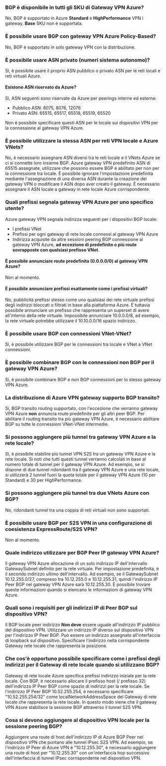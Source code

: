 ### <a name="is-bgp-supported-on-all-azure-vpn-gateway-skus"></a>BGP è disponibile in tutti gli SKU di Gateway VPN Azure?

No, BGP è supportato in Azure **Standard** e **HighPerformance** VPN i gateway. **Base** SKU non è supportata.

### <a name="can-i-use-bgp-with-azure-policy-based-vpn-gateways"></a>È possibile usare BGP con gateway VPN Azure Policy-Based?

No, BGP è supportato in solo gateway VPN con la distribuzione.

### <a name="can-i-use-private-asns-autonomous-system-numbers"></a>È possibile usare ASN privato (numeri sistema autonomo)?

Sì, è possibile usare il proprio ASN pubblico o privato ASN per le reti locali e reti virtuali Azure.

#### <a name="are-there-asns-reserved-by-azure"></a>Esistono ASN riservato da Azure?

Sì, ASN seguenti sono riservate da Azure per peerings interne ed esterne:

- Pubblico ASN: 8075, 8076, 12076
- Privato ASN: 65515, 65517, 65518, 65519, 65520

Non è possibile specificare questi ASN per le locale sui dispositivi VPN per la connessione al gateway VPN Azure.

### <a name="can-i-use-the-same-asn-for-both-on-premises-vpn-networks-and-azure-vnets"></a>È possibile utilizzare la stessa ASN per reti VPN locale e Azure VNets?

No, è necessario assegnare ASN diversi tra le reti locale e il VNets Azure se ci si connette loro insieme BGP. Azure gateway VPN predefinito ASN di 65515 assegnate, utilizzare che possono essere BGP è abilitato per non per la connessione tra locale. È possibile ignorare l'impostazione predefinita mediante l'assegnazione di una diversa ASN durante la creazione dei gateway VPN o modificare il ASN dopo aver creato il gateway. È necessario assegnare il ASN locale a gateway in rete locale Azure corrispondente.

### <a name="what-address-prefixes-will-azure-vpn-gateways-advertise-to-me"></a>Quali prefissi segnala gateway VPN Azure per uno specifico utente?

Azure gateway VPN segnala indirizza seguenti per i dispositivi BGP locale:

- I prefissi VNet
- Prefissi per ogni gateway di rete locale connessi al gateway VPN Azure
- Indirizza acquisite da altre sessioni peering BGP connessione al gateway VPN Azure, **ad eccezione di predefinito o più route sovrapposte con qualsiasi prefisso VNet**.

#### <a name="can-i-advertise-default-route-00000-to-azure-vpn-gateways"></a>È possibile annunciare route predefinita (0.0.0.0/0) al gateway VPN Azure?

Non al momento.

#### <a name="can-i-advertise-the-exact-prefixes-as-my-virtual-network-prefixes"></a>È possibile annunciare prefissi esattamente come i prefissi virtuali?

No, pubblicità prefissi stesso come uno qualsiasi dei rete virtuale prefissi degli indirizzi bloccati o filtrati in base alla piattaforma Azure. È tuttavia possibile annunciare un prefisso che rappresenta un superset di avere all'interno della rete virtuale. Impossibile annunciare 10.0.0.0/8, ad esempio, la rete virtuale potrebbe utilizzare il 10.10.0.0/16 spazio indirizzo.

### <a name="can-i-use-bgp-with-my-vnet-to-vnet-connections"></a>È possibile usare BGP con connessioni VNet-VNet?

Sì, è possibile utilizzare BGP per le connessioni tra locale e VNet a VNet connessioni.

### <a name="can-i-mix-bgp-with-non-bgp-connections-for-my-azure-vpn-gateways"></a>È possibile combinare BGP con le connessioni non BGP per il gateway VPN Azure?

Sì, è possibile combinare BGP e non BGP connessioni per lo stesso gateway VPN Azure.

### <a name="does-azure-vpn-gateway-support-bgp-transit-routing"></a>La distribuzione di Azure VPN gateway supporto BGP transito?

Sì, BGP transito routing supportato, con l'eccezione che verranno gateway VPN Azure **non** annuncia route predefinite per gli altri peer BGP. Per abilitare il routing transito tra più gateway VPN Azure, è necessario abilitare BGP su tutte le connessioni VNet-VNet intermedie.

### <a name="can-i-have-more-than-one-tunnels-between-azure-vpn-gateway-and-my-on-premises-network"></a>Si possono aggiungere più tunnel tra gateway VPN Azure e la rete locale?

Sì, è possibile stabilire più tunnel VPN S2S tra un gateway VPN Azure e la rete locale. Si noti che tutti questi tunnel verranno calcolati in base al numero totale di tunnel per il gateway VPN Azure. Ad esempio, se si dispone di due tunnel ridondanti tra il gateway VPN Azure e una rete locale, si utilizzerà 2 tunnel fuori la quota totale per il gateway VPN Azure (10 per Standard) e 30 per HighPerformance.

### <a name="can-i-have-multiple-tunnels-between-two-azure-vnets-with-bgp"></a>Si possono aggiungere più tunnel tra due VNets Azure con BGP?

No, ridondanti tunnel tra una coppia di reti virtuali non sono supportati.

### <a name="can-i-use-bgp-for-s2s-vpn-in-an-expressroutes2s-vpn-co-existence-configuration"></a>È possibile usare BGP per S2S VPN in una configurazione di coesistenza ExpressRoute/S2S VPN?

Non al momento.

### <a name="what-address-does-azure-vpn-gateway-use-for-bgp-peer-ip"></a>Quale indirizzo utilizzare per BGP Peer IP gateway VPN Azure?

Il gateway VPN Azure allocazione di un solo indirizzo IP dell'intervallo GatewaySubnet definito per la rete virtuale. Per impostazione predefinita, è il secondo indirizzo ultimo dell'intervallo. Ad esempio, se il GatewaySubnet 10.12.255.0/27, compreso tra 10.12.255.0 e 10.12.255.31, quindi l'indirizzo IP Peer BGP nel gateway VPN Azure sarà 10.12.255.30. È possibile trovare queste informazioni quando si elencano le informazioni di gateway VPN Azure.

### <a name="what-are-the-requirements-for-the-bgp-peer-ip-addresses-on-my-vpn-device"></a>Quali sono i requisiti per gli indirizzi IP di Peer BGP sul dispositivo VPN?

Il BGP locale peer indirizzo **Non deve** essere uguale all'indirizzo IP pubblico del dispositivo VPN. Utilizzare un indirizzo IP diverso sul dispositivo VPN per l'indirizzo IP Peer BGP. Può essere un indirizzo assegnato all'interfaccia di loopback sul dispositivo. Specificare l'indirizzo nella corrispondente Gateway rete locale che rappresenta la posizione.

### <a name="what-should-i-specify-as-my-address-prefixes-for-the-local-network-gateway-when-i-use-bgp"></a>Che cos'è opportuno possibile specificare come i prefissi degli indirizzi per il Gateway di rete locale quando si utilizzano BGP?

Gateway di rete locale Azure specifica prefissi indirizzo iniziale per la rete locale. Con BGP, è necessario allocare il prefisso host (/ prefisso 32) dell'indirizzo IP Peer BGP come spazio di indirizzi per la rete locale. Se l'indirizzo IP Peer BGP 10.52.255.254, è necessario specificare "10.52.255.254/32" come localNetworkAddressSpace del Gateway di rete locale che rappresenta la rete locale. In questo modo viene che il gateway VPN Azure stabilisce la sessione BGP attraverso il tunnel S2S VPN.

### <a name="what-should-i-add-to-my-on-premises-vpn-device-for-the-bgp-peering-session"></a>Cosa si devono aggiungere al dispositivo VPN locale per la sessione peering BGP?

Aggiungere una route di host dell'indirizzo IP di Azure BGP Peer nel dispositivo VPN che puntano alle tunnel IPsec S2S VPN. Ad esempio, se l'indirizzo IP Peer di Azure VPN è "10.12.255.30", è necessario aggiungere una route di host per "10.12.255.30" con un'interfaccia hop successivo dell'interfaccia di tunnel IPsec corrispondente nel dispositivo VPN.
